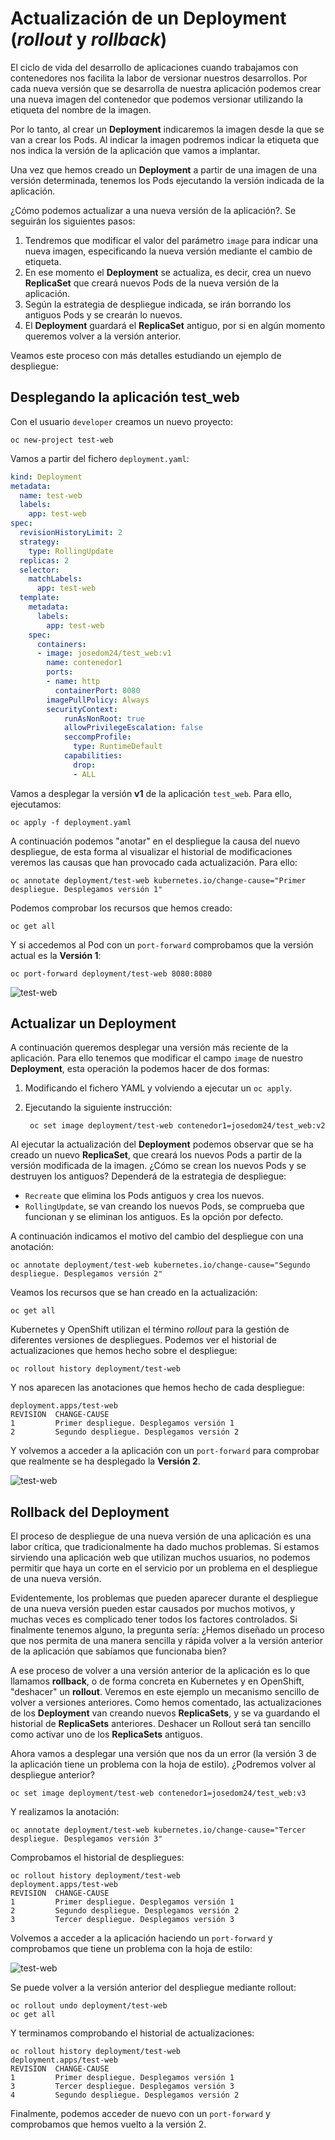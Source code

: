 # Actualización de un Deployment (*rollout* y *rollback*)

El ciclo de vida del desarrollo de aplicaciones cuando trabajamos con contenedores nos facilita la labor de versionar nuestros desarrollos. Por cada nueva versión que se desarrolla de nuestra aplicación podemos crear una nueva imagen del contenedor que podemos versionar utilizando la etiqueta del nombre de la imagen.

Por lo tanto, al crear un **Deployment** indicaremos la imagen desde la que se van a crear los Pods. Al indicar la imagen podremos indicar la etiqueta que nos indica la versión de la aplicación que vamos a implantar.

Una vez que hemos creado un **Deployment** a partir de una imagen de una versión determinada, tenemos los Pods ejecutando la versión indicada de la aplicación.

¿Cómo podemos actualizar a una nueva versión de la aplicación?. Se seguirán los siguientes pasos:

1. Tendremos que modificar el valor del parámetro `image` para indicar una nueva imagen, especificando la nueva versión mediante el cambio de etiqueta.
2. En ese momento el **Deployment** se actualiza, es decir, crea un nuevo **ReplicaSet** que creará nuevos Pods de la nueva versión de la aplicación.
3. Según la estrategia de despliegue indicada, se irán borrando los antiguos Pods y se crearán lo nuevos.
4. El **Deployment** guardará el **ReplicaSet** antiguo, por si en algún momento queremos volver a la versión anterior.

Veamos este proceso con más detalles estudiando un ejemplo de despliegue:

## Desplegando la aplicación test_web

Con el usuario `developer` creamos un nuevo proyecto:

    oc new-project test-web

Vamos a partir del fichero `deployment.yaml`:

```yaml
kind: Deployment
metadata:
  name: test-web
  labels:
    app: test-web
spec:
  revisionHistoryLimit: 2
  strategy:
    type: RollingUpdate
  replicas: 2
  selector:
    matchLabels:
      app: test-web
  template:
    metadata:
      labels:
        app: test-web
    spec:
      containers:
      - image: josedom24/test_web:v1
        name: contenedor1
        ports:
        - name: http
          containerPort: 8080
        imagePullPolicy: Always
        securityContext:
            runAsNonRoot: true
            allowPrivilegeEscalation: false
            seccompProfile:
              type: RuntimeDefault
            capabilities:
              drop:
              - ALL
```

Vamos a desplegar la versión **v1** de la aplicación `test_web`. Para ello, ejecutamos:

    oc apply -f deployment.yaml

A continuación podemos "anotar" en el despliegue la causa del nuevo despliegue, de esta forma al visualizar el historial de modificaciones veremos las causas que han provocado cada actualización. Para ello:

    oc annotate deployment/test-web kubernetes.io/change-cause="Primer despliegue. Desplegamos versión 1"

Podemos comprobar los recursos que hemos creado:

    oc get all

Y si accedemos al Pod con un `port-forward` comprobamos que la versión actual es la **Versión 1**:

    oc port-forward deployment/test-web 8080:8080

![test-web](img/test-web1.png)

## Actualizar un Deployment

A continuación queremos desplegar una versión más reciente de la aplicación. Para ello tenemos que modificar el campo `image` de nuestro **Deployment**, esta operación la podemos hacer de dos formas:

1. Modificando el fichero YAML y volviendo a ejecutar un `oc apply`.
2. Ejecutando la siguiente instrucción:

        oc set image deployment/test-web contenedor1=josedom24/test_web:v2

Al ejecutar la actualización del **Deployment** podemos observar que se ha creado un nuevo **ReplicaSet**, que creará los nuevos Pods a partir de la versión modificada de la imagen. ¿Cómo se crean los nuevos Pods y se destruyen los antiguos? Dependerá de la estrategia de despliegue:

  * `Recreate` que elimina los Pods antiguos y crea los nuevos.
  * `RollingUpdate`, se van creando los nuevos Pods, se comprueba que funcionan y se eliminan los antiguos. Es la opción por defecto.

A continuación indicamos el motivo del cambio del despliegue con una anotación:

    oc annotate deployment/test-web kubernetes.io/change-cause="Segundo despliegue. Desplegamos versión 2"

Veamos los recursos que se han creado en la actualización:

    oc get all

Kubernetes y OpenShift utilizan el término *rollout* para la gestión de diferentes versiones de despliegues. Podemos ver el historial de actualizaciones que hemos hecho sobre el despliegue:

    oc rollout history deployment/test-web

Y nos aparecen las anotaciones que hemos hecho de cada despliegue:

    deployment.apps/test-web 
    REVISION  CHANGE-CAUSE
    1         Primer despliegue. Desplegamos versión 1
    2         Segundo despliegue. Desplegamos versión 2

Y volvemos a acceder a la aplicación con un `port-forward` para comprobar que realmente se ha desplegado la **Versión 2**.

![test-web](img/test-web2.png)

## Rollback del Deployment

El proceso de despliegue de una nueva versión de una aplicación es una labor crítica, que tradicionalmente ha dado muchos problemas. Si estamos sirviendo una aplicación web que utilizan muchos usuarios, no podemos permitir que haya un corte en el servicio por un problema en el despliegue de una nueva versión.

Evidentemente, los problemas que pueden aparecer durante el despliegue de una nueva versión pueden estar causados por muchos motivos, y muchas veces es complicado tener todos los factores controlados. Si finalmente tenemos alguno, la pregunta sería: ¿Hemos diseñado un proceso que nos permita de una manera sencilla y rápida volver a la versión anterior de la aplicación que sabíamos que funcionaba bien?

A ese proceso de volver a una versión anterior de la aplicación es lo que llamamos **rollback**, o de forma concreta en Kubernetes y en OpenShift, "deshacer" un **rollout**. Veremos en este ejemplo un mecanismo sencillo de volver a versiones anteriores. Como hemos comentado, las actualizaciones de los **Deployment** van creando nuevos **ReplicaSets**, y se va guardando el historial de **ReplicaSets** anteriores. Deshacer un Rollout será tan sencillo como activar uno de los **ReplicaSets** antiguos.

Ahora vamos a desplegar una versión que nos da un error (la versión 3 de la aplicación tiene un problema con la hoja de estilo). ¿Podremos volver al despliegue anterior?

    oc set image deployment/test-web contenedor1=josedom24/test_web:v3

Y realizamos la anotación:

    oc annotate deployment/test-web kubernetes.io/change-cause="Tercer despliegue. Desplegamos versión 3"

Comprobamos el historial de despliegues:

```
oc rollout history deployment/test-web
deployment.apps/test-web 
REVISION  CHANGE-CAUSE
1         Primer despliegue. Desplegamos versión 1
2         Segundo despliegue. Desplegamos versión 2
3         Tercer despliegue. Desplegamos versión 3
```

Volvemos a acceder a la aplicación haciendo un `port-forward` y comprobamos que tiene un problema con la hoja de estilo:

![test-web](img/test-web3.png)

Se puede volver a la versión anterior del despliegue mediante rollout:

    oc rollout undo deployment/test-web
    oc get all

Y terminamos comprobando el historial de actualizaciones:

```
oc rollout history deployment/test-web
deployment.apps/test-web
REVISION  CHANGE-CAUSE
1         Primer despliegue. Desplegamos versión 1
3         Tercer despliegue. Desplegamos versión 3
4         Segundo despliegue. Desplegamos versión 2
```

Finalmente, podemos acceder de nuevo con un `port-forward` y comprobamos que hemos vuelto a la versión 2.
